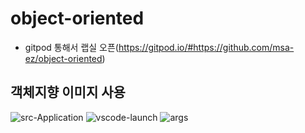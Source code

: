 # object-oriented

- gitpod 통해서 랩실 오픈(https://gitpod.io/#https://github.com/msa-ez/object-oriented)

## 객체지향 이미지 사용
![src-Application](https://user-images.githubusercontent.com/59447401/139208656-543ac754-46d6-456c-ac1d-d3830bf9e33f.png)
![vscode-launch](https://user-images.githubusercontent.com/59447401/139212626-c52328d3-5345-4e55-819b-0495b745af40.png)
![args](https://user-images.githubusercontent.com/59447401/139213388-df6e303f-d397-45a7-aced-ca3a3f246403.png)
